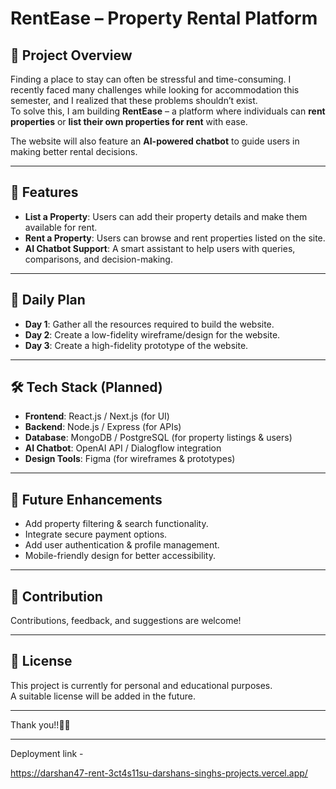 # RentEase – Property Rental Platform

## 📖 Project Overview
Finding a place to stay can often be stressful and time-consuming. I recently faced many challenges while looking for accommodation this semester, and I realized that these problems shouldn’t exist.  
To solve this, I am building **RentEase** – a platform where individuals can **rent properties** or **list their own properties for rent** with ease.  

The website will also feature an **AI-powered chatbot** to guide users in making better rental decisions.  

---

## 🚀 Features
- **List a Property**: Users can add their property details and make them available for rent.  
- **Rent a Property**: Users can browse and rent properties listed on the site.  
- **AI Chatbot Support**: A smart assistant to help users with queries, comparisons, and decision-making.  

---

## 📅 Daily Plan
- **Day 1**: Gather all the resources required to build the website.  
- **Day 2**: Create a low-fidelity wireframe/design for the website.  
- **Day 3**: Create a high-fidelity prototype of the website.  

---

## 🛠️ Tech Stack (Planned)
- **Frontend**: React.js / Next.js (for UI)  
- **Backend**: Node.js / Express (for APIs)  
- **Database**: MongoDB / PostgreSQL (for property listings & users)  
- **AI Chatbot**: OpenAI API / Dialogflow integration  
- **Design Tools**: Figma (for wireframes & prototypes)  

---

## 📌 Future Enhancements
- Add property filtering & search functionality.  
- Integrate secure payment options.  
- Add user authentication & profile management.  
- Mobile-friendly design for better accessibility.  

---

## 🤝 Contribution
Contributions, feedback, and suggestions are welcome!  

---

## 📄 License
This project is currently for personal and educational purposes.  
A suitable license will be added in the future.  

---

Thank you!!🍑🍑

---

Deployment link - 

https://darshan47-rent-3ct4s11su-darshans-singhs-projects.vercel.app/